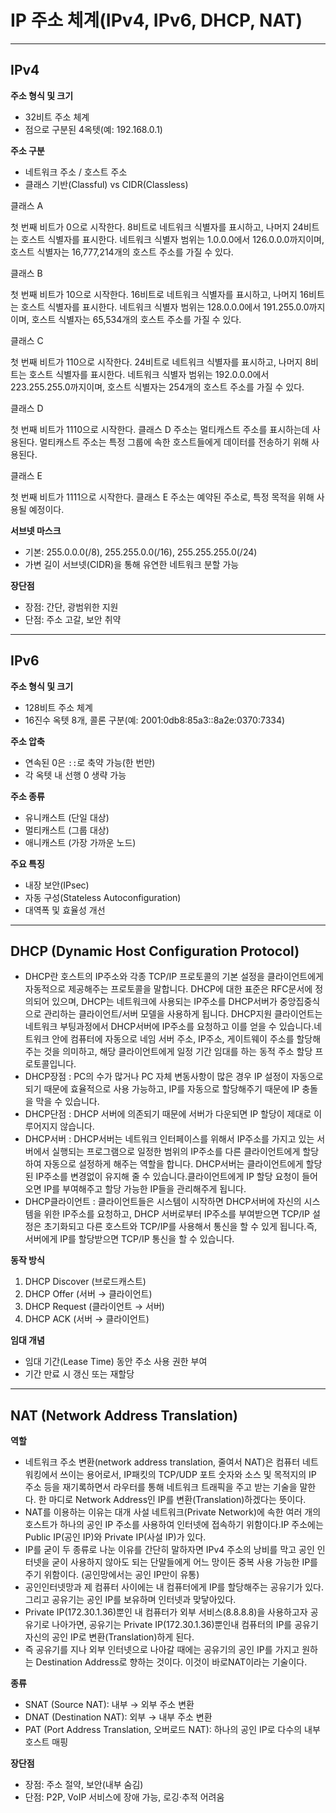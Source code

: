 # IP 주소 체계(IPv4, IPv6, DHCP, NAT)

---

## IPv4

**주소 형식 및 크기**
- 32비트 주소 체계
- 점으로 구분된 4옥텟(예: 192.168.0.1)

**주소 구분**
- 네트워크 주소 / 호스트 주소
- 클래스 기반(Classful) vs CIDR(Classless)

클래스 A

첫 번째 비트가 0으로 시작한다.
8비트로 네트워크 식별자를 표시하고, 나머지 24비트는 호스트 식별자를 표시한다.
네트워크 식별자 범위는 1.0.0.0에서 126.0.0.0까지이며, 호스트 식별자는 16,777,214개의 호스트 주소를 가질 수 있다.

클래스 B

첫 번째 비트가 10으로 시작한다.
16비트로 네트워크 식별자를 표시하고, 나머지 16비트는 호스트 식별자를 표시한다.
네트워크 식별자 범위는 128.0.0.0에서 191.255.0.0까지이며, 호스트 식별자는 65,534개의 호스트 주소를 가질 수 있다.

클래스 C

첫 번째 비트가 110으로 시작한다.
24비트로 네트워크 식별자를 표시하고, 나머지 8비트는 호스트 식별자를 표시한다.
네트워크 식별자 범위는 192.0.0.0에서 223.255.255.0까지이며, 호스트 식별자는 254개의 호스트 주소를 가질 수 있다.

클래스 D

첫 번째 비트가 1110으로 시작한다.
클래스 D 주소는 멀티캐스트 주소를 표시하는데 사용된다.
멀티캐스트 주소는 특정 그룹에 속한 호스트들에게 데이터를 전송하기 위해 사용된다.

클래스 E

첫 번째 비트가 1111으로 시작한다.
클래스 E 주소는 예약된 주소로, 특정 목적을 위해 사용될 예정이다.

**서브넷 마스크**
- 기본: 255.0.0.0(/8), 255.255.0.0(/16), 255.255.255.0(/24)
- 가변 길이 서브넷(CIDR)을 통해 유연한 네트워크 분할 가능

**장단점**
- 장점: 간단, 광범위한 지원
- 단점: 주소 고갈, 보안 취약

---

## IPv6

**주소 형식 및 크기**
- 128비트 주소 체계
- 16진수 옥텟 8개, 콜론 구분(예: 2001:0db8:85a3::8a2e:0370:7334)

**주소 압축**
- 연속된 0은 `::`로 축약 가능(한 번만)
- 각 옥텟 내 선행 0 생략 가능

**주소 종류**
- 유니캐스트 (단일 대상)
- 멀티캐스트 (그룹 대상)
- 애니캐스트 (가장 가까운 노드)

**주요 특징**
- 내장 보안(IPsec)
- 자동 구성(Stateless Autoconfiguration)
- 대역폭 및 효율성 개선

---

## DHCP (Dynamic Host Configuration Protocol)

- DHCP란 호스트의 IP주소와 각종 TCP/IP 프로토콜의 기본 설정을 클라이언트에게 자동적으로 제공해주는 프로토콜을 말합니다. DHCP에 대한 표준은 RFC문서에 정의되어 있으며, DHCP는 네트워크에 사용되는 IP주소를 DHCP서버가 중앙집중식으로 관리하는 클라이언트/서버 모델을 사용하게 됩니다. DHCP지원 클라이언트는 네트워크 부팅과정에서 DHCP서버에 IP주소를 요청하고 이를 얻을 수 있습니다.네트워크 안에 컴퓨터에 자동으로 네임 서버 주소, IP주소, 게이트웨이 주소를 할당해주는 것을 의미하고, 해당 클라이언트에게 일정 기간 임대를 하는 동적 주소 할당 프로토콜입니다.
- DHCP장점 : PC의 수가 많거나 PC 자체 변동사항이 많은 경우 IP 설정이 자동으로 되기 때문에 효율적으로 사용 가능하고, IP를 자동으로 할당해주기 때문에 IP 충돌을 막을 수 있습니다.
- DHCP단점 : DHCP 서버에 의존되기 때문에 서버가 다운되면 IP 할당이 제대로 이루어지지 않습니다.
- DHCP서버 : DHCP서버는 네트워크 인터페이스를 위해서 IP주소를 가지고 있는 서버에서 실행되는 프로그램으로 일정한 범위의 IP주소를 다른 클라이언트에게 할당하여 자동으로 설정하게 해주는 역할을 합니다. DHCP서버는 클라이언트에게 할당된 IP주소를 변경없이 유지해 줄 수 있습니다.클라이언트에게 IP 할당 요청이 들어오면 IP를 부여해주고 할당 가능한 IP들을 관리해주게 됩니다.
- DHCP클라이언트 : 클라이언트들은 시스템이 시작하면 DHCP서버에 자신의 시스템을 위한 IP주소를 요청하고, DHCP 서버로부터 IP주소를 부여받으면 TCP/IP 설정은 초기화되고 다른 호스트와 TCP/IP를 사용해서 통신을 할 수 있게 됩니다.즉, 서버에게 IP를 할당받으면 TCP/IP 통신을 할 수 있습니다.

**동작 방식**
1. DHCP Discover (브로드캐스트)
2. DHCP Offer (서버 → 클라이언트)
3. DHCP Request (클라이언트 → 서버)
4. DHCP ACK (서버 → 클라이언트)

**임대 개념**
- 임대 기간(Lease Time) 동안 주소 사용 권한 부여
- 기간 만료 시 갱신 또는 재할당

---

## NAT (Network Address Translation)

**역할**
- 네트워크 주소 변환(network address translation, 줄여서 NAT)은 컴퓨터 네트워킹에서 쓰이는 용어로서, IP패킷의 TCP/UDP 포트 숫자와 소스 및 목적지의 IP 주소 등을 재기록하면서 라우터를 통해 네트워크 트래픽을 주고 받는 기술을 말한다. 한 마디로 Network Address인 IP를 변환(Translation)하겠다는 뜻이다.
- NAT를 이용하는 이유는 대개 사설 네트워크(Private Network)에 속한 여러 개의 호스트가 하나의 공인 IP 주소를 사용하여 인터넷에 접속하기 위함이다.IP 주소에는 Public IP(공인 IP)와 Private IP(사설 IP)가 있다.
- IP를 굳이 두 종류로 나눈 이유를 간단히 말하자면 IPv4 주소의 낭비를 막고 공인 인터넷을 굳이 사용하지 않아도 되는 단말들에게 어느 망이든 중복 사용 가능한 IP를 주기 위함이다. (공인망에서는 공인 IP만이 유통)
- 공인인터넷망과 제 컴퓨터 사이에는 내 컴퓨터에게 IP를 할당해주는 공유기가 있다. 그리고 공유기는 공인 IP를 보유하며 인터넷과 맞닿아있다.
- Private IP(172.30.1.36)뿐인 내 컴퓨터가 외부 서비스(8.8.8.8)을 사용하고자 공유기로 나아가면, 공유기는 Private IP(172.30.1.36)뿐인내 컴퓨터의 IP를 공유기 자신의 공인 IP로 변환(Translation)하게 된다.
- 즉 공유기를 지나 외부 인터넷으로 나아갈 때에는 공유기의 공인 IP를 가지고 원하는 Destination Address로 향하는 것이다. 이것이 바로NAT이라는 기술이다.

**종류**
- SNAT (Source NAT): 내부 → 외부 주소 변환
- DNAT (Destination NAT): 외부 → 내부 주소 변환
- PAT (Port Address Translation, 오버로드 NAT): 하나의 공인 IP로 다수의 내부 호스트 매핑

**장단점**
- 장점: 주소 절약, 보안(내부 숨김)
- 단점: P2P, VoIP 서비스에 장애 가능, 로깅·추적 어려움

